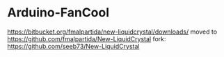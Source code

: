 # Arduino-FanCool
https://bitbucket.org/fmalpartida/new-liquidcrystal/downloads/
moved to https://github.com/fmalpartida/New-LiquidCrystal
fork: https://github.com/seeb73/New-LiquidCrystal

